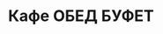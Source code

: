 ---
layout: lunch
title: "Кафе ОБЕД БУФЕТ"
description: "<b>Адрес:</b> проспект Жукова 44 (ТЦ Аутлето), второй этаж <br> <b>Режим работы:</b> ежедневно с 10.00 до 18.00 <br> <a href='/menu/Меню 22.10.18.docx' download class='text-small-center'>Меню на 22 октября</a>  <br><hr> Закажите свой обед с доставкой в офис или на дом со скидкой 10%."
subdescription1: "Читайте [условия доставки](/delivery/ 'Условия доставки | ХаусФреш')"
metadescription: "Кафе Обед Буфет на Жукова: адрес, режим работы. Заказать Горячий Комплексный Обед в Офис. Самое вкусное обеденное меню. Доступные цены, Скидки. Организация Корпоративного Питания. Доставка обедов в офис и на дом"
metakeywords: "Кафе Обед Буфет на Жукова: адрес, режим работы. Заказ домашних комплексных обедов: Салаты, Супы, Вторые блюда, Гарниры, Хлеб, Выпечка, Напитки. Корпоративное питание. Доставка обедов в офис Минск"
sitetitle: "Комплексные Обеды 🥗 (Корпоративное питание) | Доставка в офис"
weekMenu:
- weekDay: Открыт приём заказов на Понедельник
  day: 22 октября
  validFromOrderDate: "2018-10-19 11:00:00"
  validToOrderDate: "2018-10-22 10:59:59"
  courses:
  - title: Салаты
    items:
    - title: Салат–коктейль «Мимоза» 
      id: 21	
      ingredients: консерва рыбная, сыр, яйцо, майонез
      weight: 150
      price: 3.15
    - title: Салат овощной с семгой
      id: 22
      ingredients: капуста пекинская, помидор, огурец, семга слабосоленая, заправка
      weight: 150
      price: 4.10
    - title: Салат из птицы с грибами
      id: 23
      ingredients: птица отварная, овощи отварные, грибы, майонез
      weight: 150
      price: 2.65
  - title: Супы
    items:  
    - title: Суп перловый с грибами
      id: 24
      ingredients: 
      weight: 250/20
      price: 1.85
    - title: Суп-пюре из разных овощей с сухариками
      id: 25
      ingredients: 
      weight: 250/10
      price: 2.40
  - title: Вторые блюда
    items:
    - title: Рыба, тушенная в томате с овощами   
      id: 26
      ingredients: рыба хек, специи, овощи тушеные, соус
      weight: 150
      price: 3.40
    - title: Голубцы любительские
      id: 27
      ingredients: свинина, говядина, специи
      weight: 230/50
      price: 3.65
    - title: Птица в соусе терияки  
      id: 28
      ingredients: птица, соус, специи
      weight: 170
      price: 4.90
    - title: Рулетики из свинины с огурцом
      id: 29
      ingredients: свинина, огурец маринованный, морковь, сыр, специи
      weight: 170
      price: 4.70
  - title: Гарниры
    items:
    - title: Картофель отварной
      id: 30
      ingredients: 
      weight: 150
      price: 0.90
    - title: Овощи запеченные «Калейдоскоп»
      id: 31
      ingredients: 
      weight: 150
      price: 1.55
- weekDay: Открыт приём заказов на Вторник
  day: 16 октября 
  validFromOrderDate: "2018-10-15 11:00:00"
  validToOrderDate: "2018-10-16 10:59:59"
  courses:
  - title: Салаты
    items:
    - title: Салат из белокочанной капусты
      id: 32
      ingredients: капуста белокочанная, морковь свежая, заправка
      weight: 150
      price: 1.65
    - title: Салат-коктейль с птицей «Нежный»
      id: 33
      ingredients: птица отварная, овощи, яйцо, заправка
      weight: 150
      price: 2.65
    - title: Салат «Чайка»
      id: 34
      ingredients: сыр, яйцо, зеленый горошек, майонез
      weight: 150
      price: 2.10
  - title: Супы
    items:  
    - title: Борщ Украинский
      id: 35
      ingredients: 
      weight: 250/20
      price: 1.95
    - title: Суп-лапша домашняя с курицей
      id: 36
      ingredients: 
      weight: 250/30
      price: 2.15
  - title: Вторые блюда
    items:
    - title: Филе птицы в белках  
      id: 37
      ingredients: филе птицы, белки яичные, специи
      weight: 123
      price: 3.45
    - title: Биточки рыбные
      id: 38
      ingredients: рыба, специи
      weight: 125
      price: 2.95
    - title: Котлеты домашние               
      id: 39
      ingredients: свинина, говядина, специи
      weight: 100
      price: 2.45
  - title: Гарниры
    items:
    - title: Картофельное пюре
      id: 41
      ingredients: 
      weight: 150
      price: 0.95
    - title: Каша гречневая рассыпчатая
      id: 42
      ingredients: 
      weight: 150
      price: 0.85
- weekDay: Открыт приём заказов на Среду
  day: 17 октября
  validFromOrderDate: "2018-10-16 11:00:00"
  validToOrderDate: "2018-10-17 10:59:59"
  courses:
  - title: Салаты
    items:
    - title: Салат «Цезарь с птицей»
      id: 43
      ingredients: птица, овощи свежие, сыр, майонез
      weight: 200
      price: 3.45
    - title: Салат «Дружба»
      id: 44
      ingredients: капуста, кукуруза консервированная, морковь, яблоко, крабовые палочки, майонез
      weight: 150
      price: 2.15
    - title: Винегрет с фасолью
      id: 45
      ingredients: овощи отварные, овощи маринованные, фасоль, заправка
      weight: 150
      price: 1.95
  - title: Супы
    items:  
    - title: Рассольник Ленинградский
      id: 46
      ingredients: 
      weight: 250/20
      price: 2.15
    - title: Суп рисовый с мясными фрикадельками
      id: 47
      ingredients: 
      weight: 250/25
      price: 2.15
  - title: Вторые блюда
    items:
    - title: Горбуша жареная       
      id: 48
      ingredients: рыба, специи
      weight: 120
      price: 3.45
    - title: Мясо, жаренное крупным куском
      id: 49
      ingredients: свинина, специи
      weight: 100
      price: 3.60
    - title: Соте из птицы с овощами    
      id: 50
      ingredients: филе птицы, овощи, специи
      weight: 170
      price: 4.20
  - title: Гарниры
    items:
    - title: Овощи запеченные «Калейдоскоп»
      id: 52
      ingredients: 
      weight: 150
      price: 1.55
    - title: Картофель жареный
      id: 53
      ingredients: 
      weight: 150
      price: 1.65
- weekDay: Открыт приём заказов на Четверг
  day: 18 октября
  validFromOrderDate: "2018-10-17 11:00:00"
  validToOrderDate: "2018-10-18 10:59:59"
  courses:
  - title: Салаты
    items:
    - title: Салат овощной с колбасой
      id: 54
      ingredients: колбаса, овощи отварные, майонез
      weight: 150
      price: 2.45
    - title: Салат «Греческий»
      id: 55
      ingredients: огурец свежий, помидор свежий, перец свежий, оливки, заправка
      weight: 200
      price: 3.65
    - title: Салат из белокочанной капусты со свеклой и морковью
      id: 56
      ingredients: капуста, свекла, морковь, заправка
      weight: 150
      price: 1.50
  - title: Супы
    items:  
    - title: Солянка сборная мясная
      id: 57
      ingredients: 
      weight: 250/30
      price: 2.95
    - title: Щи из свежей капусты с картофелем
      id: 58
      ingredients: 
      weight: 250/20
      price: 1.95
  - title: Вторые блюда
    items:
    - title: Рыба по-гречески
      id: 59
      ingredients: рыба, овощи, сыр, специи
      weight: 185
      price: 4.20
    - title: Свинина, запеченная с сыром
      id: 60
      ingredients: свинина, сыр, специи
      weight: 100
      price: 3.70
    - title: Котлета «Папараць-кветка»
      id: 61
      ingredients: птица, сыр, специи
      weight: 105
      price: 3.60
  - title: Гарниры
    items:
    - title: Каша рассыпчатая рисовая
      id: 63
      ingredients: 
      weight: 150
      price: 0.85
    - title: Рагу овощное
      id: 64
      ingredients: 
      weight: 200
      price: 1.35
- weekDay: Открыт приём заказов на Пятницу
  day: 19 октября
  validFromOrderDate: "2018-10-18 11:00:00"
  validToOrderDate: "2018-10-19 10:59:59"
  courses:
  - title: Салаты
    items:
    - title: Салат «Слоеный»
      id: 65
      ingredients: овощи свежие, яйцо, сыр, майонез
      weight: 150
      price: 2.60
    - title: Салат «Хрустящий»
      id: 66
      ingredients: капуста пекинская, ветчина, сухарики, заправка
      weight: 150
      price: 2.45
    - title: Салат из свежих помидоров и огурцов
      id: 67
      ingredients: овощи свежие, заправка
      weight: 150
      price: 2.20
  - title: Супы
    items:  
    - title: Щи ленивые с грибами
      id: 68
      ingredients: 
      weight: 250/20
      price: 1.85
    - title: Суп-харчо
      id: 69
      ingredients: 
      weight: 250
      price: 2.85
  - title: Вторые блюда
    items:
    - title: Биточки рыбные
      id: 70
      ingredients: рыба, специи
      weight: 125
      price: 2.95
    - title: Гуляш из свинины
      id: 71
      ingredients: свинина, специи
      weight: 75/75
      price: 3.30
    - title: Филе птицы в сыре
      id: 72	
      ingredients: птица, сыр, специи
      weight: 130
      price: 3.45
    - title: Паста с курицей и грибами
      id: 73	
      ingredients: птица, макаронные изделия, грибы, соус, специи
      weight: 360
      price: 6.20
  - title: Гарниры
    items:
    - title: Каша рассыпчатая с грибами и луком гречневая
      id: 74
      ingredients: 
      weight: 150
      price: 1.10
    - title: Картофельное пюре
      id: 75
      ingredients: 
      weight: 150
      price: 0.95
sharedCourses:
- title: Хлеб
  items:
  - title: Хлеб белый
    id: 1111
    ingredients: 
    weight: 40
    price: 0.10
  - title: Хлеб тёмный
    id: 1112    
    ingredients: 
    weight: 40
    price: 0.10
  - title: Хлеб белый (2 порции)
    id: 1113
    ingredients: 
    weight: 80
    price: 0.20
  - title: Хлеб тёмный (2 порции)
    id: 1114    
    ingredients: 
    weight: 80
    price: 0.20
- title: Соусы
  items:
  - title: Сметана
    id: 1140
    ingredients: 
    weight: 50
    price: 0.50
  - title: Кетчуп томатный
    id: 1141    
    ingredients: 
    weight: 50
    price: 0.50
  - title: Майонез
    id: 1142
    ingredients: 
    weight: 50
    price: 0.50
- title: Выпечка
  items:
  - title: Торт «Ореховый Сара Бернар»
    id: 1115    
    ingredients: 
    weight: 100
    price: 2.00
  - title: Торт «Шоколоадный Брауни»
    id: 1116    
    ingredients: 
    weight: 83
    price: 2.00
  - title: Сметанник
    id: 1117    
    ingredients: 
    weight: 75
    price: 0.85
  - title: Булочка чайная с творогом
    id: 1118    
    ingredients: 
    weight: 50
    price: 0.65
  - title: Маффин в ассортименте
    id: 1119    
    ingredients: 
    weight: 115
    price: 1.50
  - title: Круассан с шоколадом
    id: 1120    
    ingredients: 
    weight: 50
    price: 1.10
  - title: Круассан со сгущёнкой
    id: 1121    
    ingredients: 
    weight: 50
    price: 1.10
  - title: Слойка с вишней
    id: 1122    
    ingredients: 
    weight: 75
    price: 1.10
  - title: Слойка со сгущёнкой
    id: 1123    
    ingredients: 
    weight: 75
    price: 1.10
  - title: Слойка с сыром
    id: 1124    
    ingredients: 
    weight: 75
    price: 1.10
- title: Напитки
  items:
  - title: Холодный чай Фьюз Ти
    id: 1133
    ingredients: 
    weight: 500
    price: 2.50
  - title: Напиток Кока-Кола
    id: 1134
    ingredients: 
    weight: 500
    price: 2.00
  - title: Напиток Спрайт
    id: 1135
    ingredients: 
    weight: 500
    price: 2.00
  - title: Напиток Фанта Апельсин
    id: 1136
    ingredients: 
    weight: 500
    price: 2.00
  - title: Питьевая вода Бонаква
    id: 1137
    ingredients: 
    weight: 500
    price: 1.50
---